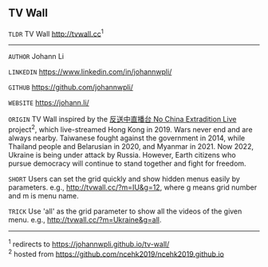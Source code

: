 ## TV Wall

`TLDR` TV Wall http://tvwall.cc<sup>1</sup>

---

`AUTHOR` Johann Li

`LINKEDIN` https://www.linkedin.com/in/johannwpli/

`GITHUB` https://github.com/johannwpli/

`WEBSITE` https://johann.li/

`ORIGIN` TV Wall inspired by the [反送中直播台 No China Extradition Live](https://ncehk2019.github.io/) project<sup>2</sup>, which live-streamed Hong Kong in 2019. Wars never end and are always nearby. Taiwanese fought against the government in 2014, while Thailand people and Belarusian in 2020, and Myanmar in 2021. Now 2022, Ukraine is being under attack by Russia. However, Earth citizens who pursue democracy will continue to stand together and fight for freedom.

`SHORT` Users can set the grid quickly and show hidden menus easily by parameters. e.g., http://tvwall.cc/?m=IU&g=12, where g means grid number and m is menu name.

`TRICK` Use 'all' as the grid parameter to show all the videos of the given menu. e.g., http://tvwall.cc/?m=Ukraine&g=all.

---

<sup>1</sup> redirects to https://johannwpli.github.io/tv-wall/<br>
<sup>2</sup> hosted from https://github.com/ncehk2019/ncehk2019.github.io
